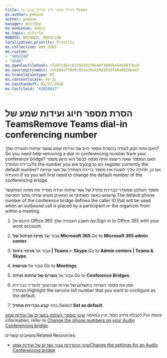 ```yaml
---
title: הסרת מספר חיוג ועידות שמע של Teams
ms.author: pebaum
author: pebaum
manager: mnirkhe
ms.audience: Admin
ms.topic: article
ROBOTS: NOINDEX, NOFOLLOW
localization_priority: Priority
ms.collection: Adm_O365
ms.custom:
- "9002248"
- "4540"
ms.openlocfilehash: cfc87c49ccb1198341f0e49f409db454a5837ba9
ms.sourcegitcommit: ce5264af70dfc92aa35ea10d1b2df49a6820b4e5
ms.translationtype: HT
ms.contentlocale: he-IL
ms.lasthandoff: 03/27/2020
ms.locfileid: "43028037"
---
```

# <a name="remove-teams-dial-in-conferencing-number"></a><span data-ttu-id="c3b3e-102">הסרת מספר חיוג ועידות שמע של Teams</span><span class="sxs-lookup"><span data-stu-id="c3b3e-102">Remove Teams dial-in conferencing number</span></span>

<span data-ttu-id="c3b3e-103">האם אתה זקוק לעזרה בהסרת מספר חיוג של ועידות שמע מגשר שיחות הוועידה שלך?</span><span class="sxs-lookup"><span data-stu-id="c3b3e-103">Do you need help removing a dial-in conferencing number from your conference bridge?</span></span> <span data-ttu-id="c3b3e-104">האם המספר שאת רישומו אתה מנסה לבטל הוא כרגע מספר ברירת המחדל?</span><span class="sxs-lookup"><span data-stu-id="c3b3e-104">Is the number you are trying to un-register currently the default number?</span></span> <span data-ttu-id="c3b3e-105">אם כן, תחילה עליך לשנות את מספר ברירת המחדל של גשר שיחות הוועידה.</span><span class="sxs-lookup"><span data-stu-id="c3b3e-105">If so you will first need to change the default number of the conferencing bridge.</span></span>

<span data-ttu-id="c3b3e-106">מספר הטלפון שמוגדר כברירת מחדל של גשר שיחות ועידה מגדיר את מזהה המתקשר שישמש כאשר משתתף או המארגן מוציא שיחה מתוך הפגישה.</span><span class="sxs-lookup"><span data-stu-id="c3b3e-106">The default phone number of the conference bridge defines the caller ID that will be used when an outbound call is placed by a participant or the organizer from within a meeting.</span></span>

1. <span data-ttu-id="c3b3e-107">היכנס אל Office 365 עם חשבון העבודה שלך.</span><span class="sxs-lookup"><span data-stu-id="c3b3e-107">Sign in to Office 365 with your work account.</span></span>

2. <span data-ttu-id="c3b3e-108">עבור של **מרכז הניהול של Microsoft 365**.</span><span class="sxs-lookup"><span data-stu-id="c3b3e-108">Go to **Microsoft 365 admin center**.</span></span>

3. <span data-ttu-id="c3b3e-109">עבור אל **מרכזי ניהול | Teams ו- Skype**.</span><span class="sxs-lookup"><span data-stu-id="c3b3e-109">Go to **Admin centers | Teams & Skype**.</span></span>

4. <span data-ttu-id="c3b3e-110">עבור אל **פגישות**.</span><span class="sxs-lookup"><span data-stu-id="c3b3e-110">Go to **Meetings**.</span></span>

5. <span data-ttu-id="c3b3e-111">עבור אל **גשרים של שיחות ועידה**.</span><span class="sxs-lookup"><span data-stu-id="c3b3e-111">Go to **Conference Bridges**.</span></span>

6. <span data-ttu-id="c3b3e-112">סמן את מספר השיחה בתשלום של שירות שברצונך להגדיר כברירת המחדל.</span><span class="sxs-lookup"><span data-stu-id="c3b3e-112">Highlight the service toll number that you want to configure as the default.</span></span>

7. <span data-ttu-id="c3b3e-113">בחר **קבע כברירת מחדל**.</span><span class="sxs-lookup"><span data-stu-id="c3b3e-113">Select **Set as default**.</span></span>

<span data-ttu-id="c3b3e-114">לקבלת מידע נוסף, עיין במאמר [שינוי מספרי הטלפון בגשרים של ועידות שמע](https://docs.microsoft.com/microsoftteams/change-the-phone-numbers-on-your-audio-conferencing-bridge).</span><span class="sxs-lookup"><span data-stu-id="c3b3e-114">For more information, refer to [Change the phone numbers on your Audio Conferencing bridge](https://docs.microsoft.com/microsoftteams/change-the-phone-numbers-on-your-audio-conferencing-bridge).</span></span>

<span data-ttu-id="c3b3e-115">משאבים קשורים:</span><span class="sxs-lookup"><span data-stu-id="c3b3e-115">Related Resources:</span></span>

- [<span data-ttu-id="c3b3e-116">שינוי ההגדרות עבור גשרים של ועידות שמע</span><span class="sxs-lookup"><span data-stu-id="c3b3e-116">Change the settings for an Audio Conferencing bridge</span></span>](https://docs.microsoft.com/microsoftteams/change-the-settings-for-an-audio-conferencing-bridge)
